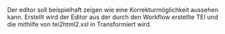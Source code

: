 Der editor soll beispielhaft zeigen wie eine Korrekturmöglichkeit aussehen kann.
Erstellt wird der Editor aus der durch den Workflow erstellte TEI und die mithilfe von tei2html2.xsl in Transformiert wird.
